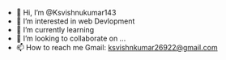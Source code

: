 - 👋 Hi, I’m @Ksvishnukumar143
- 👀 I’m interested in web Devlopment
- 🌱 I’m currently learning 
- 💞️ I’m looking to collaborate on ...
- 📫 How to reach me Gmail: ksvishnkumar26922@gmail.com

<!---
Ksvishnukumar143/Ksvishnukumar143 is a ✨ special ✨ repository because its `README.md` (this file) appears on your GitHub profile.
You can click the Preview link to take a look at your changes.
--->
